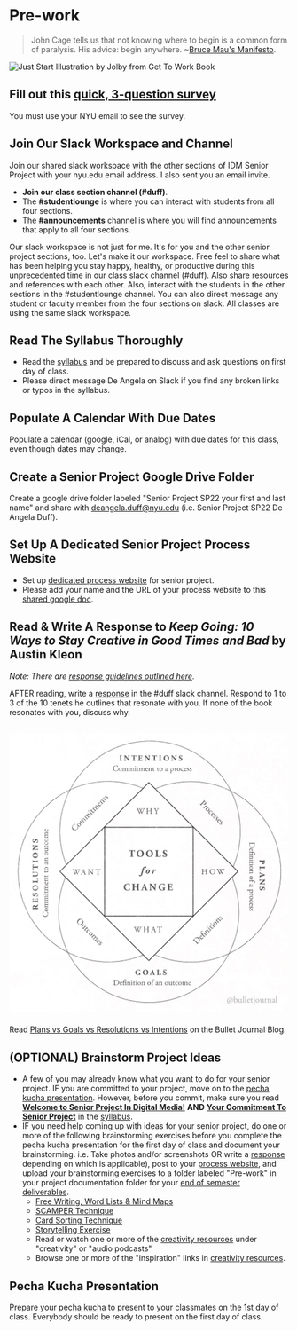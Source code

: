 # Pre-work

> John Cage tells us that not knowing where to begin is a common form of paralysis. His advice: begin anywhere. \~[Bruce Mau's Manifesto](https://www.massivechangenetwork.com/bruce-mau-manifesto).

![Just Start Illustration by Jolby from Get To Work Book](<../.gitbook/assets/GETTOWORKBOOK\_Just Start (1).jpg>)

## Fill out this [quick, 3-question survey](https://forms.gle/946nqoBcMrMdR6Dc6)&#x20;

You must use your NYU email to see the survey.

## Join Our Slack Workspace and Channel

Join our shared slack workspace with the other sections of IDM Senior Project with your nyu.edu email address. I also sent you an email invite.&#x20;

* **Join our class section channel (#duff)**.&#x20;
* The **#studentlounge** is where you can interact with students from all four sections.
* The **#announcements** channel is where you will find announcements that apply to all four sections.

Our slack workspace is not just for me. It's for you and the other senior project sections, too. Let's make it our workspace. Free feel to share what has been helping you stay happy, healthy, or productive during this unprecedented time in our class slack channel (#duff). Also share resources and references with each other. Also, interact with the students in the other sections in the #studentlounge channel. You can also direct message any student or faculty member from the four sections on slack. All classes are using the same slack workspace.

## Read The Syllabus Thoroughly

* Read the [syllabus](../syllabus.md) and be prepared to discuss and ask questions on first day of class. &#x20;
* Please direct message De Angela on Slack if you find any broken links or typos in the syllabus.

## Populate A Calendar With Due Dates

Populate a calendar (google, iCal, or analog) with due dates for this class, even though dates may change.

## Create a Senior Project Google Drive Folder

Create a google drive folder labeled "Senior Project SP22 your first and last name" and share with deangela.duff@nyu.edu (i.e. Senior Project SP22 De Angela Duff).

## Set Up A Dedicated Senior Project Process Website

* Set up [dedicated process website](../website.md) for senior project.
* Please add your name and the URL of your process website to this [shared google doc](https://docs.google.com/document/d/1Y3DCwp7kZoMx-zMVO6IMVDuD9AUpfTLV2gx7sPXTd7U/edit).

## Read & Write A Response to _Keep Going: 10 Ways to Stay Creative in Good Times and Bad_ by Austin Kleon

_Note: There are_ [_response guidelines outlined here_](../assignments/responses.md)_._

AFTER reading, write a [response](../assignments/responses.md) in the #duff slack channel. Respond to 1 to 3 of the 10 tenets he outlines that resonate with you. If none of the book resonates with you, discuss why.

## ![](<../.gitbook/assets/bullet journal plans goals intentions (1).jpeg>)

Read [Plans vs Goals vs Resolutions vs Intentions](https://bulletjournal.com/blogs/bulletjournalist/resolutions\_vs\_intentions) on the Bullet Journal Blog.

## (OPTIONAL) Brainstorm Project Ideas

* A few of you may already know what you want to do for your senior project. IF you are committed to your project, move on to the [pecha kucha presentation](pecha\_kucha.md). However, before you commit, make sure you read [**Welcome to Senior Project In Digital Media!**](https://deangela.gitbook.io/idm-senior-project-sp-2021-duff/syllabus#welcome-to-senior-project-in-digital-media) **AND** [**Your Commitment To Senior Project**](https://deangela.gitbook.io/idm-senior-project-sp-2021-duff/syllabus#your-commitment-to-senior-project) in the [syllabus](../syllabus.md).
* IF you need help coming up with ideas for your senior project, do one or more of the following brainstorming exercises before you complete the pecha kucha presentation for the first day of class and document your brainstorming. i.e. Take photos and/or screenshots OR write a [response](../assignments/responses.md) depending on which is applicable), post to your [process website](../website.md), and upload your brainstorming exercises to a folder labeled "Pre-work" in your project documentation folder for your [end of semester deliverables](../end\_of\_semester\_deliverables/).
  * [Free Writing, Word Lists & Mind Maps](../brainstorming/free-writing-word-lists-and-mind-maps.md)
  * [SCAMPER Technique](http://www.mindtools.com/pages/article/newCT\_02.htm)
  * [Card Sorting Technique](../brainstorming/card\_sorting.md)
  * [Storytelling Exercise](../brainstorming/storytelling\_exercise.md)
  * Read or watch one or more of the [creativity resources](../resources/creativity-resources.md) under "creativity" or "audio podcasts"
  * Browse one or more of the "inspiration" links in [creativity resources](../resources/creativity-resources.md).

## Pecha Kucha Presentation&#x20;

Prepare your [pecha kucha](pecha\_kucha.md) to present to your classmates on the 1st day of class. Everybody should be ready to present on the first day of class.

